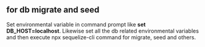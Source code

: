 ## for db migrate and seed

Set environmental variable in command prompt like **set DB_HOST=localhost**. Likewise set all the db related environmental variables and then execute npx sequelize-cli command for migrate, seed and others.
